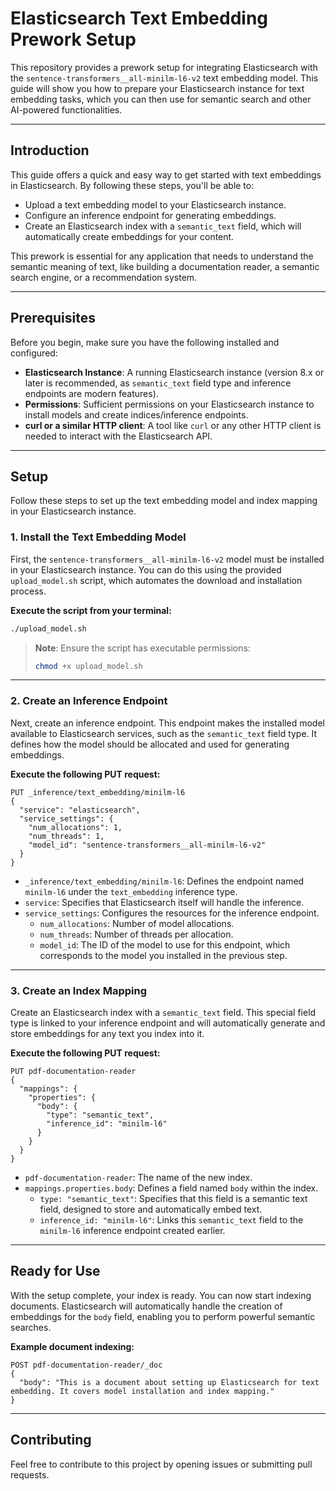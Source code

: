 # Elasticsearch Text Embedding Prework Setup

This repository provides a prework setup for integrating Elasticsearch with the `sentence-transformers__all-minilm-l6-v2` text embedding model. This guide will show you how to prepare your Elasticsearch instance for text embedding tasks, which you can then use for semantic search and other AI-powered functionalities.

---

## Introduction

This guide offers a quick and easy way to get started with text embeddings in Elasticsearch. By following these steps, you'll be able to:

- Upload a text embedding model to your Elasticsearch instance.
- Configure an inference endpoint for generating embeddings.
- Create an Elasticsearch index with a `semantic_text` field, which will automatically create embeddings for your content.

This prework is essential for any application that needs to understand the semantic meaning of text, like building a documentation reader, a semantic search engine, or a recommendation system.

---

## Prerequisites

Before you begin, make sure you have the following installed and configured:

- **Elasticsearch Instance**: A running Elasticsearch instance (version 8.x or later is recommended, as `semantic_text` field type and inference endpoints are modern features).
- **Permissions**: Sufficient permissions on your Elasticsearch instance to install models and create indices/inference endpoints.
- **curl or a similar HTTP client**: A tool like `curl` or any other HTTP client is needed to interact with the Elasticsearch API.

---

## Setup

Follow these steps to set up the text embedding model and index mapping in your Elasticsearch instance.

### 1. Install the Text Embedding Model

First, the `sentence-transformers__all-minilm-l6-v2` model must be installed in your Elasticsearch instance. You can do this using the provided `upload_model.sh` script, which automates the download and installation process.

**Execute the script from your terminal:**

```bash
./upload_model.sh
```

> **Note**: Ensure the script has executable permissions:
>
> ```bash
> chmod +x upload_model.sh
> ```

---

### 2. Create an Inference Endpoint

Next, create an inference endpoint. This endpoint makes the installed model available to Elasticsearch services, such as the `semantic_text` field type. It defines how the model should be allocated and used for generating embeddings.

**Execute the following PUT request:**

```http
PUT _inference/text_embedding/minilm-l6
{
  "service": "elasticsearch",
  "service_settings": {
    "num_allocations": 1,
    "num_threads": 1,
    "model_id": "sentence-transformers__all-minilm-l6-v2"
  }
}
```

- `_inference/text_embedding/minilm-l6`: Defines the endpoint named `minilm-l6` under the `text_embedding` inference type.
- `service`: Specifies that Elasticsearch itself will handle the inference.
- `service_settings`: Configures the resources for the inference endpoint.
  - `num_allocations`: Number of model allocations.
  - `num_threads`: Number of threads per allocation.
  - `model_id`: The ID of the model to use for this endpoint, which corresponds to the model you installed in the previous step.

---

### 3. Create an Index Mapping

Create an Elasticsearch index with a `semantic_text` field. This special field type is linked to your inference endpoint and will automatically generate and store embeddings for any text you index into it.

**Execute the following PUT request:**

```http
PUT pdf-documentation-reader
{
  "mappings": {
    "properties": {
      "body": {
        "type": "semantic_text",
        "inference_id": "minilm-l6"
      }
    }
  }
}
```

- `pdf-documentation-reader`: The name of the new index.
- `mappings.properties.body`: Defines a field named `body` within the index.
  - `type: "semantic_text"`: Specifies that this field is a semantic text field, designed to store and automatically embed text.
  - `inference_id: "minilm-l6"`: Links this `semantic_text` field to the `minilm-l6` inference endpoint created earlier.

---

## Ready for Use

With the setup complete, your index is ready. You can now start indexing documents. Elasticsearch will automatically handle the creation of embeddings for the `body` field, enabling you to perform powerful semantic searches.

**Example document indexing:**

```http
POST pdf-documentation-reader/_doc
{
  "body": "This is a document about setting up Elasticsearch for text embedding. It covers model installation and index mapping."
}
```

---

## Contributing

Feel free to contribute to this project by opening issues or submitting pull requests.

